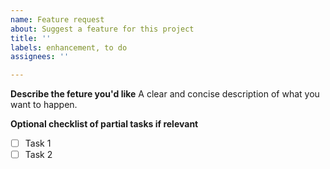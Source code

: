 ```yaml
---
name: Feature request
about: Suggest a feature for this project
title: ''
labels: enhancement, to do
assignees: ''

---
```


**Describe the feture you'd like**
A clear and concise description of what you want to happen.

**Optional checklist of partial tasks if relevant**
 - [ ] Task 1
 - [ ] Task 2
